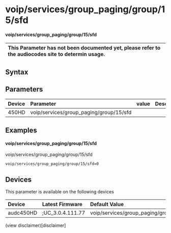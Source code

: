 ﻿---
description: voip/services/group_paging/group/15/sfd
search: false
---

# voip/services/group_paging/group/15/sfd

#### voip/services/group_paging/group/15/sfd


| This Parameter has not been documented yet, please refer to the audiocodes site to determin usage.  | 
| :--- |

## Syntax

## Parameters
|Device|Parameter|value|Description|
|:---|:---|:---|:---|
| 450HD | voip/services/group_paging/group/15/sfd |  |  |

## Examples
#### voip/services/group_paging/group/15/sfd

voip/services/group_paging/group/15/sfd

```
voip/services/group_paging/group/15/sfd=0
```

## Devices
This parameter is available on the following devices

| Device | Latest Firmware | Default Value |
|:---|:---|:---|
| audc450HD | ;UC_3.0.4.111.77 | voip/services/group_paging/group/15/sfd=0 

(view disclaimer)[disclaimer]
